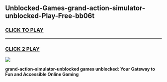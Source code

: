 
## Unblocked-Games-grand-action-simulator-unblocked-Play-Free-bb06t
<h3>
<a href="https://premium76.site?title=grand-action-simulator-unblocked&ref=18A1">CLICK TO PLAY</a></h3>
<hr>

<h3>
<a href="https://premium76.site?title=grand-action-simulator-unblocked&ref=18A1">CLICK 2 PLAY</a>
  
</h3>

<a href="https://premium76.site?title=grand-action-simulator-unblocked&ref=18A1"><img src="https://clearcache.store/games.png"></a>


**grand-action-simulator-unblocked games unblocked: Your Gateway to Fun and Accessible Online Gaming**
